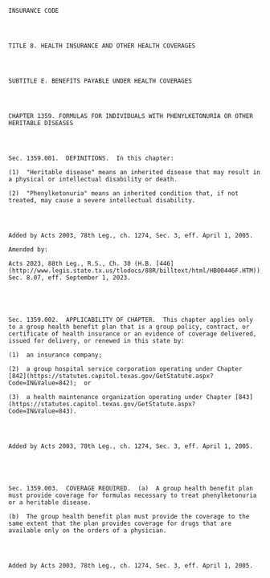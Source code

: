 ﻿
    
    
    	
    					
    
    
    INSURANCE CODE
    
      
    
    
    TITLE 8. HEALTH INSURANCE AND OTHER HEALTH COVERAGES
    
      
    
    
    SUBTITLE E. BENEFITS PAYABLE UNDER HEALTH COVERAGES
    
      
    
    
    CHAPTER 1359. FORMULAS FOR INDIVIDUALS WITH PHENYLKETONURIA OR OTHER HERITABLE DISEASES
    
      
    
    
    Sec. 1359.001.  DEFINITIONS.  In this chapter:
    
    (1)  "Heritable disease" means an inherited disease that may result in a physical or intellectual disability or death.
    
    (2)  "Phenylketonuria" means an inherited condition that, if not treated, may cause a severe intellectual disability.
    
    
    
    
    Added by Acts 2003, 78th Leg., ch. 1274, Sec. 3, eff. April 1, 2005.
    
    Amended by: 
    
    Acts 2023, 88th Leg., R.S., Ch. 30 (H.B. [446](http://www.legis.state.tx.us/tlodocs/88R/billtext/html/HB00446F.HTM)), Sec. 8.07, eff. September 1, 2023.
    
    
    
    
    
    Sec. 1359.002.  APPLICABILITY OF CHAPTER.  This chapter applies only to a group health benefit plan that is a group policy, contract, or certificate of health insurance or an evidence of coverage delivered, issued for delivery, or renewed in this state by:
    
    (1)  an insurance company;
    
    (2)  a group hospital service corporation operating under Chapter [842](https://statutes.capitol.texas.gov/GetStatute.aspx?Code=IN&Value=842);  or
    
    (3)  a health maintenance organization operating under Chapter [843](https://statutes.capitol.texas.gov/GetStatute.aspx?Code=IN&Value=843).
    
    
    
    
    Added by Acts 2003, 78th Leg., ch. 1274, Sec. 3, eff. April 1, 2005.
    
    
    
    
    
    Sec. 1359.003.  COVERAGE REQUIRED.  (a)  A group health benefit plan must provide coverage for formulas necessary to treat phenylketonuria or a heritable disease.
    
    (b)  The group health benefit plan must provide the coverage to the same extent that the plan provides coverage for drugs that are available only on the orders of a physician.
    
    
    
    
    Added by Acts 2003, 78th Leg., ch. 1274, Sec. 3, eff. April 1, 2005.
    
    
    
    
    				
